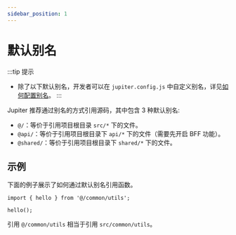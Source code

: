 ```yaml
---
sidebar_position: 1
---
```


# 默认别名

:::tip 提示
- 除了以下默认别名，开发者可以在 `jupiter.config.js` 中自定义别名，详见[如何配置别名](/docs/apis/app/config/source/alias)。
:::


Jupiter 推荐通过别名的方式引用源码，其中包含 3 种默认别名:
- `@/`：等价于引用项目根目录 `src/*` 下的文件。
- `@api/`：等价于引用项目根目录下 `api/*` 下的文件（需要先开启 BFF 功能）。
- `@shared/`：等价于引用项目根目录下 `shared/*` 下的文件。


## 示例
下面的例子展示了如何通过默认别名引用函数。
```tsx
import { hello } from '@/common/utils';

hello();

```
引用 `@/common/utils` 相当于引用 `src/common/utils`。
